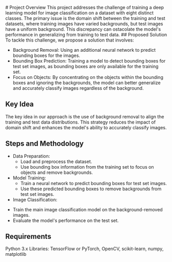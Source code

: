 # Project Overview
This project addresses the challenge of training a deep learning model for image classification on a dataset with eight distinct classes. The primary issue is the domain shift between the training and test datasets, where training images have varied backgrounds, but test images have a uniform background. This discrepancy can ostacolate the model's performance in generalizing from training to test data.
## Proposed Solution
To tackle this challenge, we propose a solution that involves:
* Background Removal: Using an additional neural network to predict bounding boxes for the images.
* Bounding Box Prediction: Training a model to detect bounding boxes for test set images, as bounding boxes are only available for the training set.
* Focus on Objects: By concentrating on the objects within the bounding boxes and ignoring the backgrounds, the model can better generalize and accurately classify images regardless of the background.
## Key Idea
The key idea in our approach is the use of background removal to align the training and test data distributions. This strategy reduces the impact of domain shift and enhances the model's ability to accurately classify images.
## Steps and Methodology
* Data Preparation:
  - Load and preprocess the dataset.
  - Use bounding box information from the training set to focus on objects and remove backgrounds.
* Model Training:
  - Train a neural network to predict bounding boxes for test set images.
  - Use these predicted bounding boxes to remove backgrounds from test set images.
* Image Classification:
 - Train the main image classification model on the background-removed images.
 - Evaluate the model's performance on the test set.
## Requirements
Python 3.x Libraries: TensorFlow or PyTorch, OpenCV, scikit-learn, numpy, matplotlib
